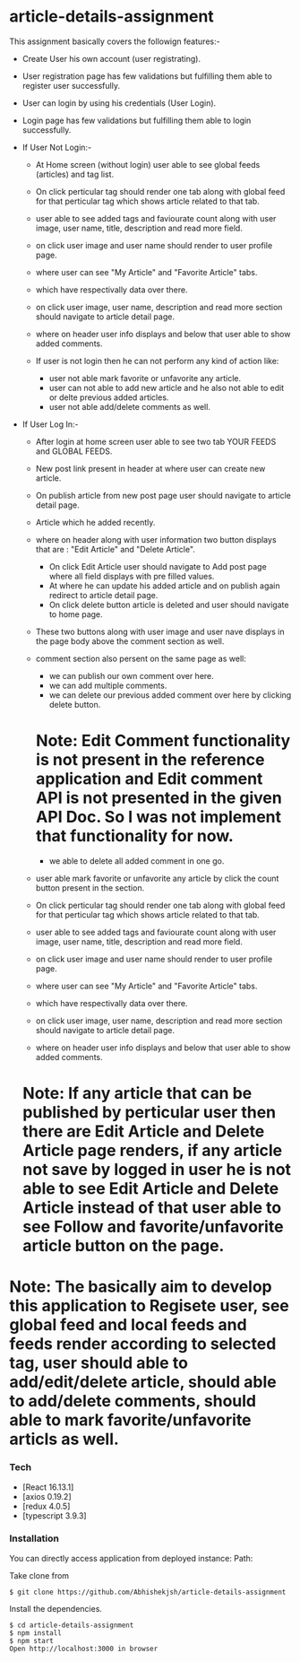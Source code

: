 # article-details-assignment

This assignment basically covers the followign features:-
- Create User his own account (user registrating).
- User registration page has few validations but fulfilling them able to register user successfully.
- User can login by using his credentials (User Login).
- Login page has few validations but fulfilling them able to login successfully.

- If User Not Login:-
    - At Home screen (without login) user able to see global feeds (articles) and tag list.
    - On click perticular tag should render one tab along with global feed for that perticular tag which shows article related to that tab.
    - user able to see added tags and faviourate count along with user image, user name, title, description and read more field.
    - on click user image and user name should render to user profile page.
    - where user can see "My Article" and "Favorite Article" tabs.
    - which have respectivally data over there.
    - on click user image, user name, description and read more section should navigate to article detail page.
    - where on header user info displays and below that user able to show added comments.

    - If user is not login then he can not perform any kind of action like:
        - user not able mark favorite or unfavorite any article.
        - user can not able to add new article and he also not able to edit or delte previous added articles.
        - user not able add/delete comments as well.

- If User Log In:-
    - After login at home screen user able to see two tab YOUR FEEDS and GLOBAL FEEDS.
    - New post link present in header at where user can create new article.
    - On publish article from new post page user should navigate to article detail page.
    - Article which he added recently.
    - where on header along with user information two button displays that are : "Edit Article" and "Delete Article".
        - On click Edit Article user should navigate to Add post page where all field displays with pre filled values.
        - At where he can update his added article and on publish again redirect to article detail page.
        - On click delete button article is deleted and user should navigate to home page.
    - These two buttons along with user image and user nave displays in the page body above the comment section as well.

    - comment section also persent on the same page as well:
        - we can publish our own comment over here.
        - we can add multiple comments.
        - we can delete our previous added comment over here by clicking delete button.
        # Note: Edit Comment functionality is not present in the reference application and Edit comment API is not presented in the given API Doc. So I was not implement that functionality for now.
        - we able to delete all added comment in one go.

    - user able mark favorite or unfavorite any article by click the count button present in the section.
    - On click perticular tag should render one tab along with global feed for that perticular tag which shows article related to that tab.
    - user able to see added tags and faviourate count along with user image, user name, title, description and read more field.
    - on click user image and user name should render to user profile page.
    - where user can see "My Article" and "Favorite Article" tabs.
    - which have respectivally data over there.
    - on click user image, user name, description and read more section should navigate to article detail page.
    - where on header user info displays and below that user able to show added comments.

    # Note: If any article that can be published by perticular user then there are Edit Article and Delete Article page renders, if any article not save by logged in user he is not able to see Edit Article and Delete Article instead of that user able to see Follow and favorite/unfavorite article button on the page.

# Note: The basically aim to develop this application to Regisete user, see global feed and local feeds and feeds render according to selected tag, user should able to add/edit/delete article, should able to add/delete comments, should able to mark favorite/unfavorite articls as well.

### Tech

- [React 16.13.1]
- [axios 0.19.2]
- [redux 4.0.5]
- [typescript 3.9.3]

### Installation

You can directly access application from deployed instance:
Path: 

Take clone from

```
$ git clone https://github.com/Abhishekjsh/article-details-assignment
```

Install the dependencies.

```
$ cd article-details-assignment
$ npm install
$ npm start
Open http://localhost:3000 in browser
```
